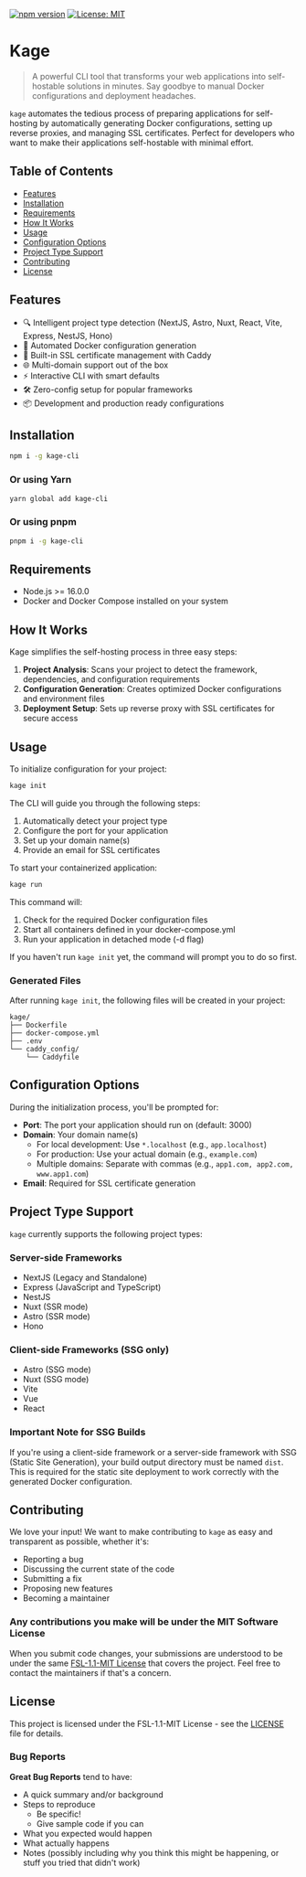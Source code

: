 [![npm version](https://badge.fury.io/js/kage-cli.svg)](https://badge.fury.io/js/kage-cli)
[![License: MIT](https://img.shields.io/badge/License-MIT-yellow.svg)](https://opensource.org/licenses/MIT)

# Kage

> A powerful CLI tool that transforms your web applications into self-hostable solutions in minutes. Say goodbye to manual Docker configurations and deployment headaches.

`kage` automates the tedious process of preparing applications for self-hosting by automatically generating Docker configurations, setting up reverse proxies, and managing SSL certificates. Perfect for developers who want to make their applications self-hostable with minimal effort.

## Table of Contents
- [Features](#features)
- [Installation](#installation)
- [Requirements](#requirements)
- [How It Works](#how-it-works)
- [Usage](#usage)
- [Configuration Options](#configuration-options)
- [Project Type Support](#project-type-support)
- [Contributing](#contributing)
- [License](#license)

## Features

- 🔍 Intelligent project type detection (NextJS, Astro, Nuxt, React, Vite, Express, NestJS, Hono)
- 🐳 Automated Docker configuration generation
- 🔐 Built-in SSL certificate management with Caddy
- 🌐 Multi-domain support out of the box
- ⚡ Interactive CLI with smart defaults
- 🛠️ Zero-config setup for popular frameworks
- 📦 Development and production ready configurations

## Installation

```bash
npm i -g kage-cli
```

### Or using Yarn

```bash
yarn global add kage-cli
```

### Or using pnpm

```bash
pnpm i -g kage-cli
```

## Requirements

- Node.js >= 16.0.0
- Docker and Docker Compose installed on your system

## How It Works

Kage simplifies the self-hosting process in three easy steps:

1. **Project Analysis**: Scans your project to detect the framework, dependencies, and configuration requirements
2. **Configuration Generation**: Creates optimized Docker configurations and environment files
3. **Deployment Setup**: Sets up reverse proxy with SSL certificates for secure access

## Usage

To initialize configuration for your project:

```bash
kage init
```

The CLI will guide you through the following steps:
1. Automatically detect your project type
2. Configure the port for your application
3. Set up your domain name(s)
4. Provide an email for SSL certificates

To start your containerized application:

```bash
kage run
```

This command will:
1. Check for the required Docker configuration files
2. Start all containers defined in your docker-compose.yml
3. Run your application in detached mode (-d flag)

If you haven't run `kage init` yet, the command will prompt you to do so first.

### Generated Files

After running `kage init`, the following files will be created in your project:

```
kage/
├── Dockerfile
├── docker-compose.yml
├── .env
└── caddy_config/
    └── Caddyfile
```

## Configuration Options

During the initialization process, you'll be prompted for:

- **Port**: The port your application should run on (default: 3000)
- **Domain**: Your domain name(s)
  - For local development: Use `*.localhost` (e.g., `app.localhost`)
  - For production: Use your actual domain (e.g., `example.com`)
  - Multiple domains: Separate with commas (e.g., `app1.com, app2.com, www.app1.com`)
- **Email**: Required for SSL certificate generation

## Project Type Support

`kage` currently supports the following project types:
### Server-side Frameworks
- NextJS (Legacy and Standalone)
- Express (JavaScript and TypeScript)
- NestJS
- Nuxt (SSR mode)
- Astro (SSR mode)
- Hono

### Client-side Frameworks (SSG only)
- Astro (SSG mode)
- Nuxt (SSG mode)
- Vite
- Vue
- React

### Important Note for SSG Builds
If you're using a client-side framework or a server-side framework with SSG (Static Site Generation), your build output directory must be named `dist`. This is required for the static site deployment to work correctly with the generated Docker configuration.

## Contributing

We love your input! We want to make contributing to `kage` as easy and transparent as possible, whether it's:

- Reporting a bug
- Discussing the current state of the code
- Submitting a fix
- Proposing new features
- Becoming a maintainer

### Any contributions you make will be under the MIT Software License

When you submit code changes, your submissions are understood to be under the same [FSL-1.1-MIT License](./LICENSE) that covers the project. Feel free to contact the maintainers if that's a concern.

## License

This project is licensed under the FSL-1.1-MIT License - see the [LICENSE](./LICENSE) file for details.

### Bug Reports

**Great Bug Reports** tend to have:

- A quick summary and/or background
- Steps to reproduce
  - Be specific!
  - Give sample code if you can
- What you expected would happen
- What actually happens
- Notes (possibly including why you think this might be happening, or stuff you tried that didn't work)
